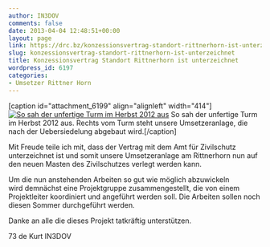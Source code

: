 ```yaml
---
author: IN3DOV
comments: false
date: 2013-04-04 12:48:51+00:00
layout: page
link: https://drc.bz/konzessionsvertrag-standort-rittnerhorn-ist-unterzeichnet/
slug: konzessionsvertrag-standort-rittnerhorn-ist-unterzeichnet
title: Konzessionsvertrag Standort Rittnerhorn ist unterzeichnet
wordpress_id: 6197
categories:
- Umsetzer Rittner Horn
---
```


[caption id="attachment_6199" align="alignleft" width="414"][![So sah der unfertige Turm im Herbst 2012 aus](https://drc.bz/wp-content/uploads/2013/04/ritten.jpg)](https://drc.bz/wp-content/uploads/2013/04/ritten.jpg) So sah der unfertige Turm im Herbst 2012 aus. Rechts vom Turm steht unsere Umsetzeranlage, die nach der Uebersiedelung abgebaut wird.[/caption]


Mit Freude teile ich mit, dass der Vertrag mit dem Amt für Zivilschutz unterzeichnet ist und somit unsere Umsetzeranlage am Rittnerhorn nun auf den neuen Masten des Zivilschutzes verlegt werden kann.




Um die nun anstehenden Arbeiten so gut wie möglich abzuwickeln wird demnächst eine Projektgruppe zusammengestellt, die von einem Projektleiter koordiniert und angeführt werden soll. Die Arbeiten sollen noch diesen Sommer durchgeführt werden.




Danke an alle die dieses Projekt tatkräftig unterstützen.




73 de Kurt IN3DOV





